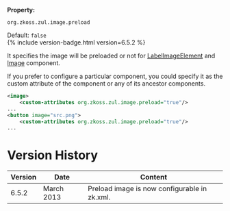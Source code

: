 **Property:**

`org.zkoss.zul.image.preload`

Default: `false`  
{% include version-badge.html version=6.5.2 %}

It specifies the image will be preloaded or not for
[LabelImageElement]({{site.baseurl}}/zk_component_ref/labelimageelement)
and
[Image]({{site.baseurl}}/zk_component_ref/image)
component.

If you prefer to configure a particular component, you could specify it
as the custom attribute of the component or any of its ancestor
components.

```xml
<image>
    <custom-attributes org.zkoss.zul.image.preload="true"/>
...
<button image="src.png">
    <custom-attributes org.zkoss.zul.image.preload="true"/>
...
```

# Version History

| Version | Date       | Content                                      |
|---------|------------|----------------------------------------------|
| 6.5.2   | March 2013 | Preload image is now configurable in zk.xml. |
